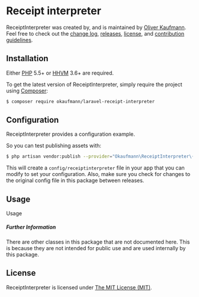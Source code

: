Receipt interpreter
=================

ReceiptInterpreter was created by, and is maintained by [Oliver Kaufmann](https://github.com/). Feel free to check out the [change log](CHANGELOG.md), [releases](https://github.com/ptondereau/laravel-packme/releases), [license](LICENSE), and [contribution guidelines](CONTRIBUTING.md).

## Installation

Either [PHP](https://php.net) 5.5+ or [HHVM](http://hhvm.com) 3.6+ are required.

To get the latest version of ReceiptInterpreter, simply require the project using [Composer](https://getcomposer.org):

```bash
$ composer require okaufmann/laravel-receipt-interpreter
```

## Configuration

ReceiptInterpreter provides a configuration example.

So you can test publishing assets with:

```bash
$ php artisan vendor:publish --provider="Okaufmann\ReceiptInterpreter\{{ package }}ServiceProvider"
```

This will create a `config/receiptinterpreter` file in your app that you can modify to set your configuration. Also, make sure you check for changes to the original config file in this package between releases.

## Usage

Usage

##### Further Information

There are other classes in this package that are not documented here. This is because they are not intended for public use and are used internally by this package.

## License

ReceiptInterpreter is licensed under [The MIT License (MIT)](LICENSE).